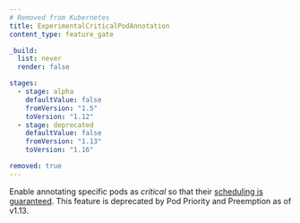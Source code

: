 ```yaml
---
# Removed from Kubernetes
title: ExperimentalCriticalPodAnnotation
content_type: feature_gate

_build:
  list: never
  render: false

stages:
  - stage: alpha 
    defaultValue: false
    fromVersion: "1.5"
    toVersion: "1.12"
  - stage: deprecated
    defaultValue: false
    fromVersion: "1.13"
    toVersion: "1.16"

removed: true  
---
```

Enable annotating specific pods as *critical*
so that their [scheduling is guaranteed](/docs/tasks/administer-cluster/guaranteed-scheduling-critical-addon-pods/).
This feature is deprecated by Pod Priority and Preemption as of v1.13.
